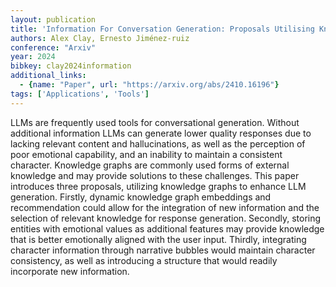 ```yaml
---
layout: publication
title: 'Information For Conversation Generation: Proposals Utilising Knowledge Graphs'
authors: Alex Clay, Ernesto Jiménez-ruiz
conference: "Arxiv"
year: 2024
bibkey: clay2024information
additional_links:
  - {name: "Paper", url: "https://arxiv.org/abs/2410.16196"}
tags: ['Applications', 'Tools']
---
```

LLMs are frequently used tools for conversational generation. Without
additional information LLMs can generate lower quality responses due to lacking
relevant content and hallucinations, as well as the perception of poor
emotional capability, and an inability to maintain a consistent character.
Knowledge graphs are commonly used forms of external knowledge and may provide
solutions to these challenges. This paper introduces three proposals, utilizing
knowledge graphs to enhance LLM generation. Firstly, dynamic knowledge graph
embeddings and recommendation could allow for the integration of new
information and the selection of relevant knowledge for response generation.
Secondly, storing entities with emotional values as additional features may
provide knowledge that is better emotionally aligned with the user input.
Thirdly, integrating character information through narrative bubbles would
maintain character consistency, as well as introducing a structure that would
readily incorporate new information.
